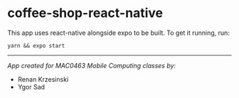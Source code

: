 # coffee-shop-react-native

This app uses react-native alongside expo to be built. To get it running, run:

```
yarn && expo start
```

<hr/>

_App created for MAC0463 Mobile Computing classes by:_
- Renan Krzesinski
- Ygor Sad
